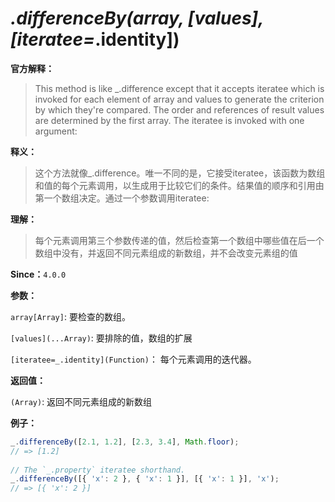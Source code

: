 # _.differenceBy(array, [values], [iteratee=_.identity])

**官方解释：**

> This method is like _.difference except that it accepts iteratee which is invoked for each element of array and values to generate the criterion by which they're compared. The order and references of result values are determined by the first array. The iteratee is invoked with one argument:

**释义：**

> 这个方法就像_.difference。唯一不同的是，它接受iteratee，该函数为数组和值的每个元素调用，以生成用于比较它们的条件。结果值的顺序和引用由第一个数组决定。通过一个参数调用iteratee:

**理解：**

> 每个元素调用第三个参数传递的值，然后检查第一个数组中哪些值在后一个数组中没有，并返回不同元素组成的新数组，并不会改变元素组的值

**Since：**`4.0.0`

**参数：**

`array[Array]`: 要检查的数组。

`[values](...Array)`: 要排除的值，数组的扩展

`[iteratee=_.identity](Function)`： 每个元素调用的迭代器。

**返回值：**

`(Array)`: 返回不同元素组成的新数组

**例子：**

```javascript
_.differenceBy([2.1, 1.2], [2.3, 3.4], Math.floor);
// => [1.2]
 
// The `_.property` iteratee shorthand.
_.differenceBy([{ 'x': 2 }, { 'x': 1 }], [{ 'x': 1 }], 'x');
// => [{ 'x': 2 }]
```
